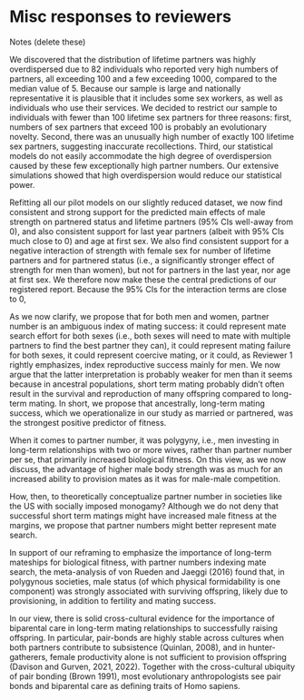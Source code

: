 # Misc responses to reviewers

Notes (delete these)

We discovered that the distribution of lifetime partners was highly overdispersed due to 82 individuals who reported very high numbers of partners, all exceeding 100 and a few exceeding 1000, compared to the median value of 5. Because our sample is large and nationally representative it is plausible that it includes some sex workers, as well as individuals who use their services. We decided to restrict our sample to individuals with fewer than 100 lifetime sex partners for three reasons: first, numbers of sex partners that exceed 100 is probably an evolutionary novelty. Second, there was an unusually high number of exactly 100 lifetime sex partners, suggesting inaccurate recollections. Third, our statistical models do not easily accommodate the high degree of overdispersion caused by these few exceptionally high partner numbers. Our extensive simulations showed that high overdispersion would reduce our statistical power.

Refitting all our pilot models on our slightly reduced dataset, we now find consistent and strong support for the predicted main effects of male strength on partnered status and lifetime partners (95% CIs well-away from 0), and also consistent support for last year partners (albeit with 95% CIs much close to 0) and age at first sex. We also find consistent support for a negative interaction of strength with female sex for number of lifetime partners and for partnered status (i.e., a significantly stronger effect of strength for men than women), but not for partners in the last year, nor age at first sex. We therefore now make these the central predictions of our registered report. Because the 95% CIs for the interaction terms are close to 0, 


As we now clarify, we propose that for both men and women, partner number is an ambiguous index of mating success: it could represent mate search effort for both sexes (i.e., both sexes will need to mate with multiple partners to find the best partner they can), it could represent mating failure for both sexes, it could represent coercive mating, or it could, as Reviewer 1 rightly emphasizes, index reproductive success mainly for men. We now argue that the latter interpretation is probably weaker for men than it seems because in ancestral populations, short term mating probably didn’t often result in the survival and reproduction of many offspring compared to long-term mating. In short, we propose that ancestrally, long-term mating success, which we operationalize in our study as married or partnered, was the strongest positive predictor of fitness.

When it comes to partner number, it was polygyny, i.e., men investing in long-term relationships with two or more wives, rather than partner number per se, that primarily increased biological fitness. On this view, as we now discuss, the advantage of higher male body strength was as much for an increased ability to provision mates as it was for male-male competition.

How, then, to theoretically conceptualize partner number in societies like the US with socially imposed monogamy? Although we do not deny that successful short term matings might have increased male fitness at the margins, we propose that partner numbers might better represent mate search. 

In support of our reframing to emphasize the importance of long-term mateships for biological fitness, with partner numbers indexing mate search, the meta-analysis of von Rueden and Jaeggi (2016) found that, in polygynous societies, male status (of which physical formidability is one component) was strongly associated with surviving offspring, likely due to provisioning, in addition to fertility and mating success.

In our view, there is solid cross-cultural evidence for the importance of biparental care in long-term mating relationships to successfully raising offspring. In particular, pair-bonds are highly stable across cultures when both partners contribute to subsistence (Quinlan, 2008), and in hunter-gatherers, female productivity alone is not sufficient to provision offspring (Davison and Gurven, 2021, 2022). Together with the cross-cultural ubiquity of pair bonding (Brown 1991), most evolutionary anthropologists see pair bonds and biparental care as defining traits of Homo sapiens.
